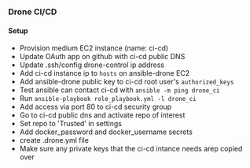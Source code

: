 ### Drone CI/CD

#### Setup
* Provision medium EC2 instance (name: ci-cd)
* Update OAuth app on github with ci-cd public DNS
* Update .ssh/config drone-control ip address
* Add ci-cd instance ip to `hosts` on ansible-drone EC2
* Add ansible-drone public key to ci-cd root user's `authorized_keys` 
* Test ansible can contact ci-cd with `ansible -m ping drone_ci`
* Run `ansible-playbook role_playbook.yml -l drone_ci`
* Add access via port 80 to ci-cd security group
* Go to ci-cd public dns and activate repo of interest
* Set repo to 'Trusted' in settings
* Add docker_password and docker_username secrets
* create .drone.yml file
* Make sure any private keys that the ci-cd intance needs arep copied over
